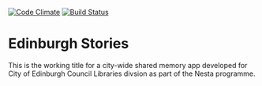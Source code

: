 [![Code Climate](https://codeclimate.com/github/urfolomeus/memphis.png)](https://codeclimate.com/github/urfolomeus/memphis)
[![Build Status](https://travis-ci.org/urfolomeus/memphis.svg?branch=master)](https://travis-ci.org/urfolomeus/memphis)

# Edinburgh Stories

This is the working title for a city-wide shared memory app developed for City of Edinburgh Council Libraries divsion as part of the Nesta programme.
